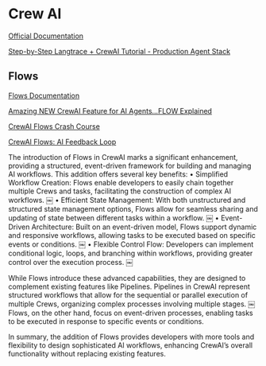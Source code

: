 # Crew AI

[Official Documentation](https://docs.crewai.com/introduction)

[Step-by-Step Langtrace + CrewAI Tutorial - Production Agent Stack](https://www.youtube.com/watch?v=dh9zv8EUwBA)

## Flows

[Flows Documentation](https://docs.crewai.com/concepts/flows)

[Amazing NEW CrewAI Feature for AI Agents...FLOW Explained](https://www.youtube.com/watch?v=EEzpeJqvb_w)

[CrewAI Flows Crash Course](https://www.youtube.com/watch?v=8PtGcNE01yo)

[CrewAI Flows: AI Feedback Loop](https://www.youtube.com/watch?v=HXP3u_D_xSY)

The introduction of Flows in CrewAI marks a significant enhancement, providing a structured, event-driven framework for building and managing AI workflows. This addition offers several key benefits:
	•	Simplified Workflow Creation: Flows enable developers to easily chain together multiple Crews and tasks, facilitating the construction of complex AI workflows. ￼
	•	Efficient State Management: With both unstructured and structured state management options, Flows allow for seamless sharing and updating of state between different tasks within a workflow. ￼
	•	Event-Driven Architecture: Built on an event-driven model, Flows support dynamic and responsive workflows, allowing tasks to be executed based on specific events or conditions. ￼
	•	Flexible Control Flow: Developers can implement conditional logic, loops, and branching within workflows, providing greater control over the execution process. ￼

While Flows introduce these advanced capabilities, they are designed to complement existing features like Pipelines. Pipelines in CrewAI represent structured workflows that allow for the sequential or parallel execution of multiple Crews, organizing complex processes involving multiple stages. ￼ Flows, on the other hand, focus on event-driven processes, enabling tasks to be executed in response to specific events or conditions.

In summary, the addition of Flows provides developers with more tools and flexibility to design sophisticated AI workflows, enhancing CrewAI’s overall functionality without replacing existing features.
